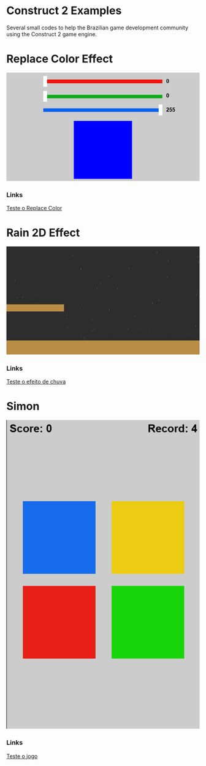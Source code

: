 # Construct 2 Examples
Several small codes to help the Brazilian game development community using the Construct 2 game engine.

# Replace Color Effect
<img src="/img/replace.png?v=3&s=200" title="" alt="">

### Links
[Teste o Replace Color](https://guimaraf.github.io/works/replace/)

# Rain 2D Effect
<img src="/img/rain.png?v=3&s=200" title="" alt="">

### Links
[Teste o efeito de chuva](https://guimaraf.github.io/works/rain2d/)

# Simon
<img src="/img/simon.png?v=3&s=200" title="" alt="">

### Links
[Teste o jogo](https://guimaraf.github.io/works/simon/)